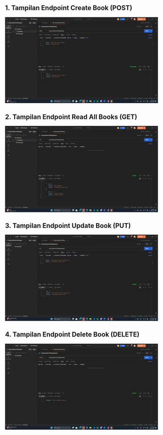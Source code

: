## 1. Tampilan Endpoint Create Book (POST)

![Tampilan Create](create_book.png)

## 2. Tampilan Endpoint Read All Books (GET)

![Tampilan Read All](get_book.png)

## 3. Tampilan Endpoint Update Book (PUT)

![Tampilan Update](update_book.png)

## 4. Tampilan Endpoint Delete Book (DELETE)

![Tampilan Delete](fix_delete_book.png)
